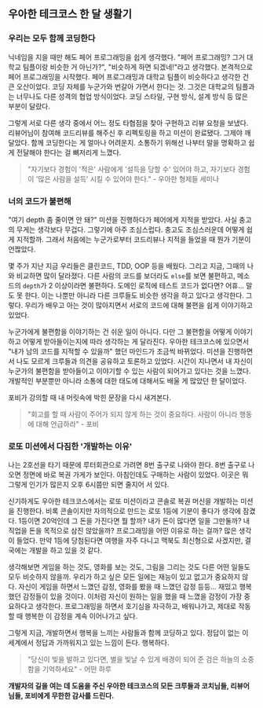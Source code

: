 ## 우아한 테크코스 한 달 생활기

### 우리는 모두 함께 코딩한다

닉네임을 지을 때만 해도 페어 프로그래밍을 쉽게 생각했다. "페어 프로그래밍? 그거 대학교 팀플이랑 비슷한 거 아닌가?", "비슷하게 하면 되겠네!"라고 생각했다. 본격적으로 페어 프로그래밍을 시작했다. 페어 프로그래밍과 대학교 팀플이 비슷하다고 생각한 건 큰 오산이었다. 코딩 자체를 누군가와 번갈아 가면서 한다는 것. 그것은 대학교의 팀플과는 너무나도 다른 성격의 협업 방식이었다. 코딩 스타일, 구현 방식, 설계 방식 등 많은 부분이 달랐다.

그렇게 서로 다른 생각 중에서 어느 정도 타협점을 찾아 구현하고 리뷰 요청을 보냈다. 리뷰어님이 참여해 코드리뷰를 해주신 후 리펙토링을 하고 미션이 완료됐다. 그제야 깨달았다. 함께 코딩한다는 게 얼마나 어려운지. 소통하기 위해선 나부터 말을 명확하고 쉽게 전달해야 한다는 걸 뼈저리게 느꼈다. 

> "자기보다 경험이 '적은' 사람에게 '설득을 당할 수' 있어야 하고, 자기보다 경험이 '많은 사람을 설득' 시킬 수 있어야 한다." - 우아한 형제들 세미나

### 너의 코드가 불편해

"여기 depth 좀 줄이면 안 돼?" 미션을 진행하다가 페어에게 지적을 받았다. 사실 충고의 무게는 생각보다 무겁다. 그렇기에 아주 조심스럽다. 충고도 조심스러운데 어떻게 쉽게 지적할까. 그래서 처음에는 누군가로부터 코드리뷰나 지적을 들었을 때 뭔가 기분이 언짢았다.

몇 주가 지난 지금 우리들은 클린코드, TDD, OOP 등을 배웠다. 그리고 지금, 그때의 나와 비교하면 많이 달라졌다. 다른 사람의 코드를 보더라도 `else`를 보면 불편하고, 메소드의 `depth`가 2 이상이라면 불편하다. 도메인 로직에 테스트 코드가 없다면? 어휴... 말도 못 한다. 이는 나뿐만 아니라 다른 크루들도 비슷한 생각을 하고 있다고 생각한다. 그렇다. 우리가 배우고 아는 것이 많아지면서 서로의 코드에 대해 불편을 쉽게 이야기하고 있었다.

누군가에게 불편함을 이야기하는 건 쉬운 일이 아니다. 다만 그 불편함을 어떻게 이야기하고 어떻게 받아들이는지에 따라 생각하는 게 달라진다. 우아한 테크코스에 있으면서 "내가 남의 코드를 지적할 수 있을까" 했던 마인드가 조금씩 바뀌었다. 미션을 진행하면서 나도 모르게 크루들과 의견을 공유하고 토론하고 있었다. 시간이 지나면서 내 자신이 누군가의 불편함을 받아들이고 이야기할 수 있는 사람이 되어가고 있다는 것을 느꼈다. 개발적인 부분뿐만 아니라 소통에 대한 태도에 대해서도 배울 게 많았던 한 달이었다.

포비가 강의할 때 내 머릿속에 박힌 문장을 다시 새겨본다.

> "회고를 할 때 사람이 주어가 되지 않게 하는 것이 중요하다. 사람이 아니라 행동에 대해 언급하라" - 포비

### 로또 미션에서 다짐한 '개발하는 이유'

나는 2호선을 타기 때문에 루터회관으로 가려면 8번 출구로 나와야 한다. 8번 출구로 나오면 정면에 바로 복권 가게가 보인다. 아침인데도 구매하는 사람이 있었다. 이곳은 뭐 그렇게 인기가 많은지 오후 6시쯤만 되면 줄지어 서 있다.

신기하게도 우아한 테크코스에서는 로또 미션이라고 콘솔로 복권 머신을 개발하는 미션을 진행한다. 비록 콘솔이지만 자의적으로 만드는 로또 1등에 기분이 좋다가 생각에 잠겼다. 1등이면 20억인데 그 돈을 가진다면 뭘 할까? 내가 돈이 많다면 일을 그만둘까? 내 직업을 돈을 목적으로 삼진 않았을까? 프로그래밍을 어떤 이유로 하는 걸까? 많은 생각이 들었다. 만약 1등에 당첨된다면 여행을 자주 다니고 맥북도 최신형으로 사겠지만, 결국에는 개발을 하고 있을 것 같다.

생각해보면 게임을 하는 것도, 영화를 보는 것도, 그림을 그리는 것도 다른 어떤 일들도 모두 비슷하지 않을까. 우리가 하고 싶은 모든 일에는 재능이 있고 없고가 중요하지 않다. 자신이 게임을 하면서 느꼈던 감정, 영화를 봤을 때 느꼈던 감정 등등... 재밌고 행복했던 감정들이 있을 것이다. 이처럼 자신이 원하는 일을 했을 때 느꼈을 감정이 가장 중요하다고 생각한다. 프로그래밍을 하면서 호기심을 자극하고, 배워나가고, 제대로 작동할 때 행복한 이 감정을 계속 이어나가고 싶다.

그렇게 지금, 개발하면서 행복을 느끼는 사람들과 함께 코딩하고 있다.
정답이 없는 이 세계에서 정답과 가까워지고 있는 느낌이 든다.
행복하다.

> "당신이 빛을 발하고 있다면, 별을 빛날 수 있게 배경이 되어 준 검은 하늘의 소중함을 기억하세요" - 어떤 하루

**개발자의 길을 여는 데 도움을 주신 우아한 테크코스의 모든 크루들과 코치님들, 리뷰어님들, 포비에게 무한한 감사를 드린다.**
